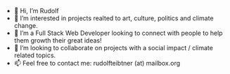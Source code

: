 - 👋 Hi, I’m Rudolf
- 👀 I’m interested in projects realted to art, culture, politics and climate change.
- 🌱 I’m a Full Stack Web Developer looking to connect with people to help them growth their great ideas!
- 💞️ I’m looking to collaborate on projects with a social impact / climate related topics.
- 📫 Feel free to contact me: rudolfteibtner (at) mailbox.org

<!---
Rudolfus/Rudolfus is a ✨ special ✨ repository because its `README.md` (this file) appears on your GitHub profile.
You can click the Preview link to take a look at your changes.
--->
